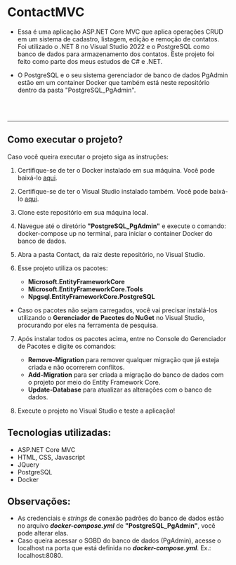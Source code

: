 # ContactMVC

- Essa é uma aplicação ASP.NET Core MVC que aplica operações CRUD em um sistema de cadastro, listagem, edição e remoção de contatos. Foi utilizado o .NET 8 no Visual Studio 2022 e o PostgreSQL como banco de dados para armazenamento dos contatos. Este projeto foi feito como parte dos meus estudos de C# e .NET.

- O PostgreSQL e o seu sistema gerenciador de banco de dados PgAdmin estão em um container Docker que também está neste repositório dentro da pasta "PostgreSQL_PgAdmin".
<br>
<br>

___
##  Como executar o projeto?
Caso você queira executar o projeto siga as instruções:
1. Certifique-se de ter o Docker instalado em sua máquina. Você pode baixá-lo [aqui](https://www.docker.com/get-started).

2. Certifique-se de ter o Visual Studio instalado também. Você pode baixá-lo [aqui](https://visualstudio.microsoft.com/pt-br/downloads/).

3. Clone este repositório em sua máquina local.

4. Navegue até o diretório **"PostgreSQL_PgAdmin"** e execute o comando: docker-compose up no terminal, para iniciar o container Docker do banco de dados.

5. Abra a pasta Contact, da raiz deste repositório, no Visual Studio.

6. Esse projeto utiliza os pacotes:
   - **Microsoft.EntityFrameworkCore**
   - **Microsoft.EntityFrameworkCore.Tools**
   - **Npgsql.EntityFrameworkCore.PostgreSQL**
- Caso os pacotes não sejam carregados, você vai precisar instalá-los utilizando o **Gerenciador de Pacotes do NuGet** no Visual Studio, procurando por eles na ferramenta de pesquisa.

7. Após instalar todos os pacotes acima, entre no Console do Gerenciador de Pacotes e digite os comandos: 
   - **Remove-Migration** para remover qualquer migração que já esteja criada e não ocorrerem conflitos.
   - **Add-Migration** para ser criada a migração do banco de dados com o projeto por meio do Entity Framework Core.
   -  **Update-Database** para atualizar as alterações com o banco de dados.
  
8. Execute o projeto no Visual Studio e teste a aplicação!

## Tecnologias utilizadas:
- ASP.NET Core MVC
- HTML, CSS, Javascript
- JQuery
- PostgreSQL
- Docker

## Observações:
-   As credenciais e *strings* de conexão padrões do banco de dados estão no arquivo _**docker-compose.yml**_ de **"PostgreSQL_PgAdmin"**, você pode alterar elas.
-   Caso queira acessar o SGBD do banco de dados (PgAdmin), acesse o localhost na porta que está definida no _**docker-compose.yml**_. Ex.: localhost:8080.